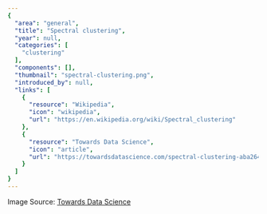 ```yaml
---
{
  "area": "general",
  "title": "Spectral clustering",
  "year": null,
  "categories": [
    "clustering"
  ],
  "components": [],
  "thumbnail": "spectral-clustering.png",
  "introduced_by": null,
  "links": [
    {
      "resource": "Wikipedia",
      "icon": "wikipedia",
      "url": "https://en.wikipedia.org/wiki/Spectral_clustering"
    },
    {
      "resource": "Towards Data Science",
      "icon": "article",
      "url": "https://towardsdatascience.com/spectral-clustering-aba2640c0d5b"
    }
  ]
}
---
```


Image Source: [Towards Data Science](https://towardsdatascience.com/spectral-clustering-aba2640c0d5b)
